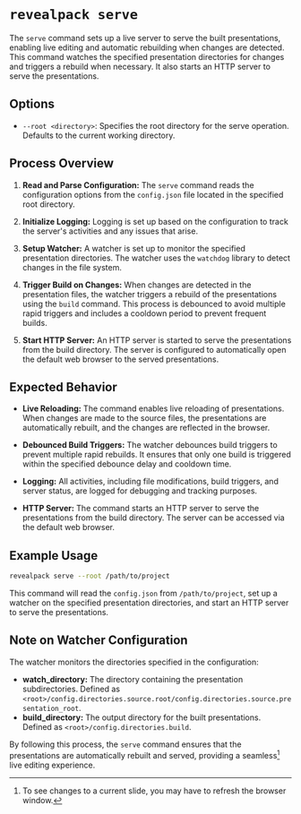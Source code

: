 # `revealpack serve`

The `serve` command sets up a live server to serve the built presentations, enabling live editing and automatic rebuilding when changes are detected. This command watches the specified presentation directories for changes and triggers a rebuild when necessary. It also starts an HTTP server to serve the presentations.

## Options

- `--root <directory>`: Specifies the root directory for the serve operation. Defaults to the current working directory.

## Process Overview

1. **Read and Parse Configuration:**
   The `serve` command reads the configuration options from the `config.json` file located in the specified root directory.

2. **Initialize Logging:**
   Logging is set up based on the configuration to track the server's activities and any issues that arise.

3. **Setup Watcher:**
   A watcher is set up to monitor the specified presentation directories. The watcher uses the `watchdog` library to detect changes in the file system.

4. **Trigger Build on Changes:**
   When changes are detected in the presentation files, the watcher triggers a rebuild of the presentations using the `build` command. This process is debounced to avoid multiple rapid triggers and includes a cooldown period to prevent frequent builds.

5. **Start HTTP Server:**
   An HTTP server is started to serve the presentations from the build directory. The server is configured to automatically open the default web browser to the served presentations.

## Expected Behavior

- **Live Reloading:**
  The command enables live reloading of presentations. When changes are made to the source files, the presentations are automatically rebuilt, and the changes are reflected in the browser.

- **Debounced Build Triggers:**
  The watcher debounces build triggers to prevent multiple rapid rebuilds. It ensures that only one build is triggered within the specified debounce delay and cooldown time.

- **Logging:**
  All activities, including file modifications, build triggers, and server status, are logged for debugging and tracking purposes.

- **HTTP Server:**
  The command starts an HTTP server to serve the presentations from the build directory. The server can be accessed via the default web browser.

## Example Usage

```sh
revealpack serve --root /path/to/project
```

This command will read the `config.json` from `/path/to/project`, set up a watcher on the specified presentation directories, and start an HTTP server to serve the presentations.

## Note on Watcher Configuration

The watcher monitors the directories specified in the configuration:

- **watch_directory:** The directory containing the presentation subdirectories. Defined as `<root>/config.directories.source.root/config.directories.source.presentation_root`.
- **build_directory:** The output directory for the built presentations. Defined as `<root>/config.directories.build`.

By following this process, the `serve` command ensures that the presentations are automatically rebuilt and served, providing a seamless[^1] live editing experience.

[^1]: To see changes to a current slide, you may have to refresh the browser window.
